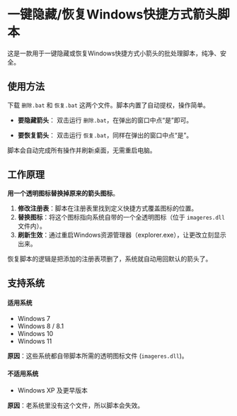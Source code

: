 # 一键隐藏/恢复Windows快捷方式箭头脚本

这是一款用于一键隐藏或恢复Windows快捷方式小箭头的批处理脚本，纯净、安全。

## 使用方法

下载 `删除.bat` 和 `恢复.bat` 这两个文件。脚本内置了自动提权，操作简单。

*   **要隐藏箭头**：
    双击运行 `删除.bat`，在弹出的窗口中点“是”即可。

*   **要恢复箭头**：
    双击运行 `恢复.bat`，同样在弹出的窗口中点“是”。

脚本会自动完成所有操作并刷新桌面，无需重启电脑。

## 工作原理

**用一个透明图标替换掉原来的箭头图标**。

1.  **修改注册表**：脚本在注册表里找到定义快捷方式覆盖图标的位置。
2.  **替换图标**：将这个图标指向系统自带的一个全透明图标（位于 `imageres.dll` 文件内）。
3.  **刷新生效**：通过重启Windows资源管理器（explorer.exe），让更改立刻显示出来。

恢复脚本的逻辑是把添加的注册表项删了，系统就自动用回默认的箭头了。

## 支持系统

#### 适用系统
*   Windows 7
*   Windows 8 / 8.1
*   Windows 10
*   Windows 11

**原因**：这些系统都自带脚本所需的透明图标文件 (`imageres.dll`)。

#### 不适用系统
*   Windows XP 及更早版本

**原因**：老系统里没有这个文件，所以脚本会失效。
